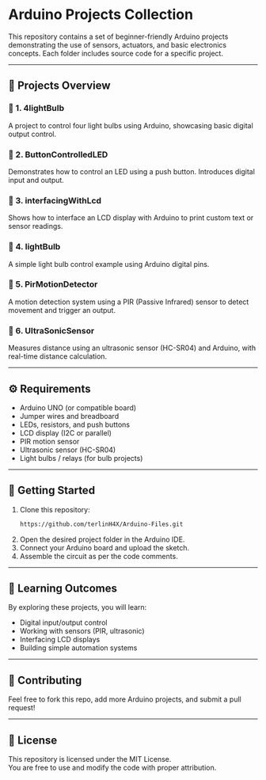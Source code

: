 # Arduino Projects Collection

This repository contains a set of beginner-friendly Arduino projects demonstrating the use of sensors, actuators, and basic electronics concepts. Each folder includes source code for a specific project.

---

## 📂 Projects Overview

### 🔹 1. 4lightBulb
A project to control four light bulbs using Arduino, showcasing basic digital output control.

### 🔹 2. ButtonControlledLED
Demonstrates how to control an LED using a push button. Introduces digital input and output.

### 🔹 3. interfacingWithLcd
Shows how to interface an LCD display with Arduino to print custom text or sensor readings.

### 🔹 4. lightBulb
A simple light bulb control example using Arduino digital pins.

### 🔹 5. PirMotionDetector
A motion detection system using a PIR (Passive Infrared) sensor to detect movement and trigger an output.

### 🔹 6. UltraSonicSensor
Measures distance using an ultrasonic sensor (HC-SR04) and Arduino, with real-time distance calculation.

---

## ⚙️ Requirements
- Arduino UNO (or compatible board)  
- Jumper wires and breadboard  
- LEDs, resistors, and push buttons  
- LCD display (I2C or parallel)  
- PIR motion sensor  
- Ultrasonic sensor (HC-SR04)  
- Light bulbs / relays (for bulb projects)  

---

## 🚀 Getting Started
1. Clone this repository:
   ```bash
   https://github.com/terlinH4X/Arduino-Files.git
   ```
2. Open the desired project folder in the Arduino IDE.  
3. Connect your Arduino board and upload the sketch.  
4. Assemble the circuit as per the code comments.  

---

## 📖 Learning Outcomes
By exploring these projects, you will learn:
- Digital input/output control  
- Working with sensors (PIR, ultrasonic)  
- Interfacing LCD displays  
- Building simple automation systems  

---

## 🤝 Contributing
Feel free to fork this repo, add more Arduino projects, and submit a pull request!

---

## 📜 License
This repository is licensed under the MIT License.  
You are free to use and modify the code with proper attribution.
